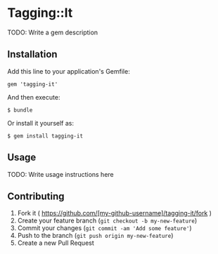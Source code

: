 # Tagging::It

TODO: Write a gem description

## Installation

Add this line to your application's Gemfile:

    gem 'tagging-it'

And then execute:

    $ bundle

Or install it yourself as:

    $ gem install tagging-it

## Usage

TODO: Write usage instructions here

## Contributing

1. Fork it ( https://github.com/[my-github-username]/tagging-it/fork )
2. Create your feature branch (`git checkout -b my-new-feature`)
3. Commit your changes (`git commit -am 'Add some feature'`)
4. Push to the branch (`git push origin my-new-feature`)
5. Create a new Pull Request
